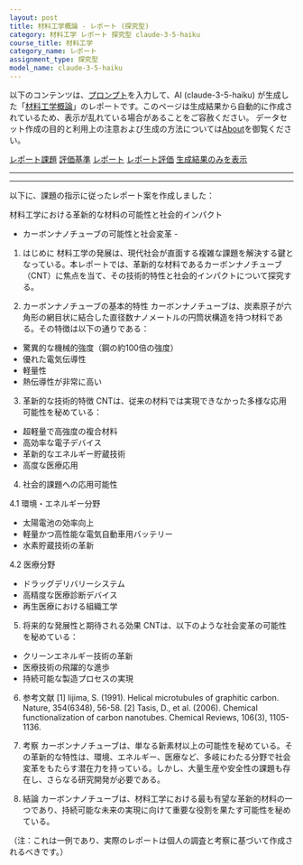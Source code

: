 ```yaml
---
layout: post
title: 材料工学概論 - レポート (探究型)
category: 材料工学 レポート 探究型 claude-3-5-haiku
course_title: 材料工学
category_name: レポート
assignment_type: 探究型
model_name: claude-3-5-haiku
---
```


以下のコンテンツは、[プロンプト](http://127.0.0.1:8000/generated/材料工学/claude-3-5-haiku/prompt_レポート-探究型.md)を入力して、AI (claude-3-5-haiku) が生成した「[材料工学概論](/contents/材料工学/)」のレポートです。このページは生成結果から自動的に作成されているため、表示が乱れている場合があることをご容赦ください。
データセット作成の目的と利用上の注意および生成の方法については[About](/About)を御覧ください。

[レポート課題](../レポート課題-探究型)
[評価基準](../評価基準-探究型)
[レポート](../レポート-探究型)
[レポート評価](../レポート評価-探究型)
[生成結果のみを表示](http://127.0.0.1:8000/generated/材料工学/claude-3-5-haiku/レポート-探究型.md)
  

***
***
  
以下に、課題の指示に従ったレポート案を作成しました：

材料工学における革新的な材料の可能性と社会的インパクト
- カーボンナノチューブの可能性と社会変革 -

1. はじめに
材料工学の発展は、現代社会が直面する複雑な課題を解決する鍵となっている。本レポートでは、革新的な材料であるカーボンナノチューブ（CNT）に焦点を当て、その技術的特性と社会的インパクトについて探究する。

2. カーボンナノチューブの基本的特性
カーボンナノチューブは、炭素原子が六角形の網目状に結合した直径数ナノメートルの円筒状構造を持つ材料である。その特徴は以下の通りである：
- 驚異的な機械的強度（鋼の約100倍の強度）
- 優れた電気伝導性
- 軽量性
- 熱伝導性が非常に高い

3. 革新的な技術的特徴
CNTは、従来の材料では実現できなかった多様な応用可能性を秘めている：
- 超軽量で高強度の複合材料
- 高効率な電子デバイス
- 革新的なエネルギー貯蔵技術
- 高度な医療応用

4. 社会的課題への応用可能性

4.1 環境・エネルギー分野
- 太陽電池の効率向上
- 軽量かつ高性能な電気自動車用バッテリー
- 水素貯蔵技術の革新

4.2 医療分野
- ドラッグデリバリーシステム
- 高精度な医療診断デバイス
- 再生医療における組織工学

5. 将来的な発展性と期待される効果
CNTは、以下のような社会変革の可能性を秘めている：
- クリーンエネルギー技術の革新
- 医療技術の飛躍的な進歩
- 持続可能な製造プロセスの実現

6. 参考文献
[1] Iijima, S. (1991). Helical microtubules of graphitic carbon. Nature, 354(6348), 56-58.
[2] Tasis, D., et al. (2006). Chemical functionalization of carbon nanotubes. Chemical Reviews, 106(3), 1105-1136.

7. 考察
カーボンナノチューブは、単なる新素材以上の可能性を秘めている。その革新的な特性は、環境、エネルギー、医療など、多岐にわたる分野で社会変革をもたらす潜在力を持っている。しかし、大量生産や安全性の課題も存在し、さらなる研究開発が必要である。

8. 結論
カーボンナノチューブは、材料工学における最も有望な革新的材料の一つであり、持続可能な未来の実現に向けて重要な役割を果たす可能性を秘めている。

（注：これは一例であり、実際のレポートは個人の調査と考察に基づいて作成されるべきです。）
